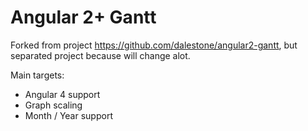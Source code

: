 # Angular 2+ Gantt 

Forked from project https://github.com/dalestone/angular2-gantt, but separated project because will change alot.

Main targets:
- Angular 4 support
- Graph scaling
- Month / Year support
